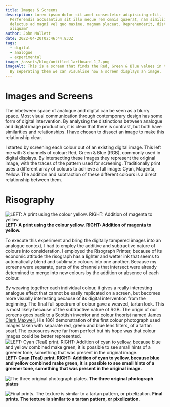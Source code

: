 ```yaml
---
title: Images & Screens
description: Lorem ipsum dolor sit amet consectetur adipisicing elit.
  Perferendis accusantium sit illo neque rem omnis quaerat, nam similique vitae
  delectus ad magni vel quo maxime, magnam placeat. Reprehenderit, distinctio
  aliquam?
author: John Mallett
date: 2022-04-20T02:46:44.833Z
tags:
  - digital
  - analogue
  - experimental
image: /assets/blog/untitled-1artboard-1_2.png
imageAlt: This is a screen that finds the Red, Green & Blue values in the image.
  By seperating them we can visualise how a screen displays an image.
---
```

# Images and Screens

The inbetween space of analogue and digital can be seen as a blurry space. Most visual communication through contemporary design has some form of digital intervention. By analysing the distinctions between analogue and digital image production, it is clear that there is contrast, but both have similarities and relationships. I have chosen to dissect an image to make this relationship clear.

I started by screening each colour out of an existing digital image. This left me with 3 channels of colour: Red, Green & Blue (RGB), commonly used in digital displays. By intersecting these images they represent the original image, with the traces of the pattern used for screening. Traditionally print uses a different array of colours to achieve a full image: Cyan, Magenta, Yellow. The addition and subtraction of these different colours is a direct relationship between them.

# Risography

![LEFT: A print using the colour yellow. RIGHT: Addition of magenta to yellow.](/assets/blog/untitled-1artboard-1_1.png "Risographic Prints")
<b>LEFT: A print using the colour yellow. RIGHT: Addition of magenta to yellow.</b>


To execute this experiment and bring the digitally tampered images into an analogue context, I had to employ the additive and subtractive nature of colours into consideration. I employed the Risograph Printer, because of its economic attitude the risograph has a lighter and wetter ink that seems to automatically blend and sublimate colours into one another. Because my screens were separate, parts of the channels that intersect were already determined to merge into new colours by the addition or absence of each colour. 

By weaving together each individual colour, it gives a really interesting analogue effect that cannot be easily replicated on a screen, but becomes more visually interesting because of its digital intervention from the beginning. The final full spectrum of colour gave a weaved, tartan look. This is most likely because of the subtractive nature of RGB. The origin of our screens goes back to a Scottish inventor and colour theorist named [James Clerk Maxwell.](https://www.historyofinformation.com/detail.php?id=3666) His 1861 demonstration of the first colour photograph used images taken with separate red, green and blue lens filters, of a tartan scarf. The exposures were far from perfect but his hope was that colour images could be better represented.
![LEFT: Cyan (Teal) print. RIGHT: Addition of cyan to yellow, because blue and yellow combined make green, it is possible to see small hints of a greener tone, something that was present in the original image.](/assets/blog/untitled-1artboard-1_3.png "Risographic Prints")
<b>LEFT: Cyan (Teal) print. RIGHT: Addition of cyan to yellow, because blue and yellow combined make green, it is possible to see small hints of a greener tone, something that was present in the original image.</b>

![The three original photograph plates.](https://historyofinformation.com/images/Screen_Shot_2020-09-17_at_10.23.59_AM_big.png "The three original photograph plates")
<b>The three original photograph plates</b>

![Final prints. The texture is similar to a tartan pattern, or pixelization.](/assets/blog/untitled-1artboard-1_4.png "Final Prints")
<b>Final prints. The texture is similar to a tartan pattern, or pixelization.</b>